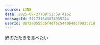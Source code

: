 ```yaml
---
source: LINE
date: 2025-07-27T09:51:59.416Z
messageId: 571731643874935244
userId: Ub72e0555cbf4df6c5440b4dc7993c71d
---
```


鰹のたたきを食べたい